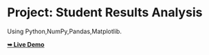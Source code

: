 # Project: Student Results Analysis
 Using Python,NumPy,Pandas,Matplotlib.

 <a href="http://localhost:8888/notebooks/Project%201.ipynb"><strong>➥ Live Demo</strong></a>
